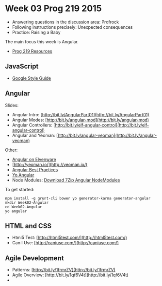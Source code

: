 # Week 03 Prog 219 2015

- Answering questions in the discussion area: Profrock
- Following instructions precisely: Unexpected consequences
- Practice: Raising a Baby

The main focus this week is Angular.

- [Prog 219 Resources][p219res]

[p219res]:http://www.ccalvert.net/books/CloudNotes/Prog219/Prog219-Resources.html

## JavaScript

- [Google Style Guide][styleGuide]

[styleGuide]:http://google-styleguide.googlecode.com/svn/trunk/javascriptguide.xml

## Angular

Slides:
- Angular Intro: [http://bit.ly/AngularPart01](http://bit.ly/AngularPart01)
- Angular Modes: [http://bit.ly/angular-mod](http://bit.ly/angular-mod)
- Angular Controllers: [http://bit.ly/elf-angular-control](http://bit.ly/elf-angular-control)
- Angular and Yeoman: [http://bit.ly/angular-yeoman](http://bit.ly/angular-yeoman)

Other:
- [Angular on Elvenware][angelf]
- [http://yeoman.io/](http://yeoman.io/)
- [Angular Best Practices][angBest]
- [Yo Angular](https://github.com/yeoman/generator-angular)
- Node Modules: [Download 7Zip Angular NodeModules](http://bit.ly/ang-node-modules)


[angBest]: https://docs.google.com/document/d/1XXMvReO8-Awi1EZXAXS4PzDzdNvV6pGcuaF4Q9821Es/pub
[angelf]:http://elvenware.com/charlie/development/web/JavaScript/Angular.html

To get started:

    npm install -g grunt-cli bower yo generator-karma generator-angular
    mkdir Week02-Angular
    cd Week02-Angular
    yo angular

## HTML and CSS

- Html5 Test: [http://html5test.com/](http://html5test.com/)
- Can I Use: [http://caniuse.com/](http://caniuse.com/)

## Agile Development

- Patterns: [http://bit.ly/1frmrZV](http://bit.ly/1frmrZV)
- Agile Overview: [http://bit.ly/1qf6V4t](http://bit.ly/1qf6V4t)
-
